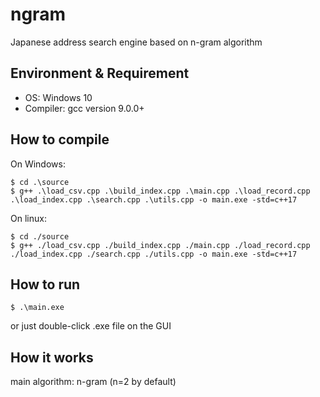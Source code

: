 # ngram
Japanese address search engine based on n-gram algorithm

## Environment & Requirement
- OS: Windows 10
- Compiler: gcc version 9.0.0+

## How to compile
On Windows:
```
$ cd .\source
$ g++ .\load_csv.cpp .\build_index.cpp .\main.cpp .\load_record.cpp .\load_index.cpp .\search.cpp .\utils.cpp -o main.exe -std=c++17
```
On linux:
```
$ cd ./source
$ g++ ./load_csv.cpp ./build_index.cpp ./main.cpp ./load_record.cpp ./load_index.cpp ./search.cpp ./utils.cpp -o main.exe -std=c++17
```

## How to run
```
$ .\main.exe
```
or just double-click .exe file on the GUI

## How it works
main algorithm: n-gram (n=2 by default)
